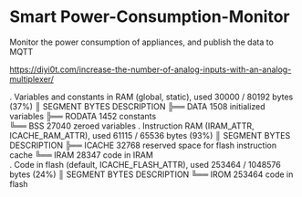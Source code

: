 # Smart Power-Consumption-Monitor

Monitor the power consumption of appliances, and publish the data to MQTT



https://diyi0t.com/increase-the-number-of-analog-inputs-with-an-analog-multiplexer/


. Variables and constants in RAM (global, static), used 30000 / 80192 bytes (37%)
║   SEGMENT  BYTES    DESCRIPTION
╠══ DATA     1508     initialized variables
╠══ RODATA   1452     constants       
╚══ BSS      27040    zeroed variables
. Instruction RAM (IRAM_ATTR, ICACHE_RAM_ATTR), used 61115 / 65536 bytes (93%)
║   SEGMENT  BYTES    DESCRIPTION
╠══ ICACHE   32768    reserved space for flash instruction cache
╚══ IRAM     28347    code in IRAM    
. Code in flash (default, ICACHE_FLASH_ATTR), used 253464 / 1048576 bytes (24%)
║   SEGMENT  BYTES    DESCRIPTION
╚══ IROM     253464   code in flash   